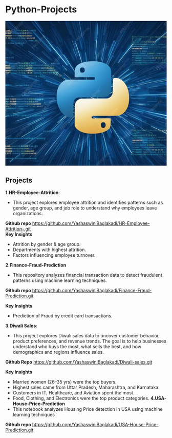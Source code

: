 # Python-Projects
![banner](https://github.com/YashaswiniBaglakadi/Python-Projects/blob/e41ac1917069e000feab0ad2df3a422e0638d873/Banner.png)

## Projects
**1.HR-Employee-Attrition**:
- This project explores employee attrition and identifies patterns such as gender, age group, and job role to understand why employees leave organizations.
  
 **Github repo**
https://github.com/YashaswiniBaglakadi/HR-Employee-Attrition-.git      
**Key Insights**
- Attrition by gender & age group.
- Departments with highest attrition.
- Factors influencing employee turnover.
  
**2.Finance-Fraud-Prediction**
- This repository analyzes financial transaction data to detect fraudulent patterns using machine learning techniques.
  
**Github repo**
https://github.com/YashaswiniBaglakadi/Finance-Fraud-Prediction.git         

**Key Insights**
- Prediction of Fraud by credit card transactions.

**3.Diwali Sales**:
- This project explores Diwali sales data to uncover customer behavior, product preferences, and revenue trends. The goal is to help businesses understand who buys the most, what sells the best, and how demographics and regions influence sales.

**Github Repo**
https://github.com/YashaswiniBaglakadi/Diwali-sales.git

**Key insights**
- Married women (26–35 yrs) were the top buyers.
- Highest sales came from Uttar Pradesh, Maharashtra, and Karnataka.
- Customers in IT, Healthcare, and Aviation spent the most.
- Food, Clothing, and Electronics were the top product categories.
**4.USA-House-Price-Prediction**
- This notebook analyzes Housing Price detection in USA using machine learning techniques

**Github repo**
https://github.com/YashaswiniBaglakadi/USA-House-Price-Prediction.git

